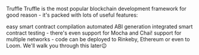 Truffle
Truffle is the most popular blockchain development framework for good reason - it's packed with lots of useful features:

easy smart contract compilation
automated ABI generation
integrated smart contract testing - there's even support for Mocha and Chai!
support for multiple networks - code can be deployed to Rinkeby, Ethereum or even to Loom. We'll walk you through this later😉
